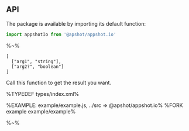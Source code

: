 ## API

The package is available by importing its default function:

```js
import appshotIo from '@apshot/appshot.io'
```

%~%

```## appshotIo
[
  ["arg1", "string"],
  ["arg2?", "boolean"]
]
```

Call this function to get the result you want.

%TYPEDEF types/index.xml%

%EXAMPLE: example/example.js, ../src => @apshot/appshot.io%
%FORK example example/example%

%~%
